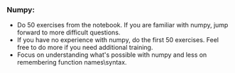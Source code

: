 ### Numpy:
- Do 50 exercises from the notebook. If you are familiar with numpy, jump forward to more difficult questions.
- If you have no experience with numpy, do the first 50 exercises. Feel free to do more if you need additional training.
- Focus on understanding what's possible with numpy and less on remembering function names\syntax.